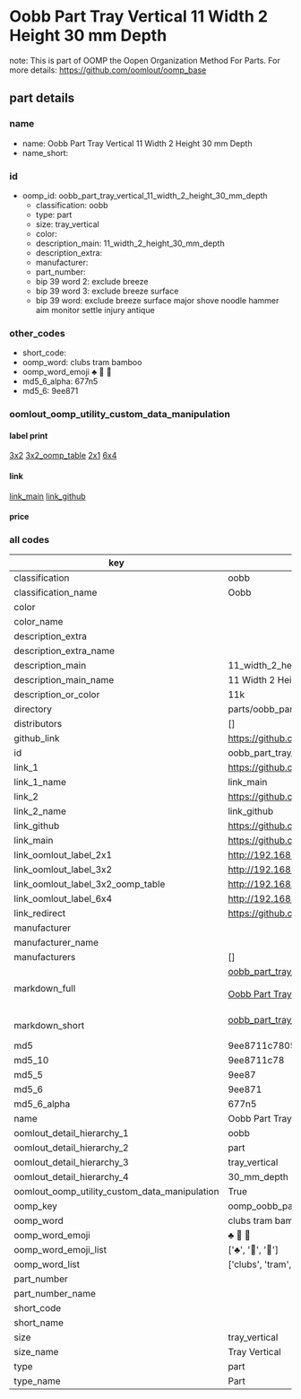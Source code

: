 # Oobb Part Tray Vertical 11 Width 2 Height 30 mm Depth  

note: This is part of OOMP the Oopen Organization Method For Parts. For more details: https://github.com/oomlout/oomp_base

##  part details
  







### name
* name: Oobb Part Tray Vertical 11 Width 2 Height 30 mm Depth
* name_short: 
### id
* oomp_id: oobb_part_tray_vertical_11_width_2_height_30_mm_depth
  * classification: oobb
  * type: part
  * size: tray_vertical
  * color: 
  * description_main: 11_width_2_height_30_mm_depth
  * description_extra: 
  * manufacturer: 
  * part_number: 
  * bip 39 word 2: exclude breeze
  * bip 39 word 3: exclude breeze surface
  * bip 39 word: exclude breeze surface major shove noodle hammer aim monitor settle injury antique

### other_codes
* short_code: 
* oomp_word: clubs tram bamboo
* oomp_word_emoji :clubs: :tram: :bamboo:
* md5_6_alpha: 677n5
* md5_6: 9ee871






### oomlout_oomp_utility_custom_data_manipulation
#### label print
[3x2](http://192.168.1.245:1112/?label=oomp%20677n5)
[3x2_oomp_table](http://192.168.1.108:1112/?label=oomp%20677n5)
[2x1](http://192.168.1.242:1112/?label=oomp%20677n5)
[6x4](http://192.168.1.55:1112/?label=oomp%20677n5)    

#### link

[link_main](https://github.com/oomlout/oomlout_oomp_version_1_messy/tree/main/parts/oobb_part_tray_vertical_11_width_2_height_30_mm_depth) [link_github](https://github.com/oomlout/oomlout_oomp_version_1_messy/tree/main/parts/oobb_part_tray_vertical_11_width_2_height_30_mm_depth)                             

#### price







### all codes 
| key | value |  
| --- | --- |  
| classification | oobb |  
| classification_name | Oobb |  
| color |  |  
| color_name |  |  
| description_extra |  |  
| description_extra_name |  |  
| description_main | 11_width_2_height_30_mm_depth |  
| description_main_name | 11 Width 2 Height 30 mm Depth |  
| description_or_color | 11k |  
| directory | parts/oobb_part_tray_vertical_11_width_2_height_30_mm_depth |  
| distributors | [] |  
| github_link | https://github.com/oomlout/oomlout_oomp_part_src/tree/main/parts/oobb_part_tray_vertical_11_width_2_height_30_mm_depth |  
| id | oobb_part_tray_vertical_11_width_2_height_30_mm_depth |  
| link_1 | https://github.com/oomlout/oomlout_oomp_version_1_messy/tree/main/parts/oobb_part_tray_vertical_11_width_2_height_30_mm_depth |  
| link_1_name | link_main |  
| link_2 | https://github.com/oomlout/oomlout_oomp_version_1_messy/tree/main/parts/oobb_part_tray_vertical_11_width_2_height_30_mm_depth |  
| link_2_name | link_github |  
| link_github | https://github.com/oomlout/oomlout_oomp_version_1_messy/tree/main/parts/oobb_part_tray_vertical_11_width_2_height_30_mm_depth |  
| link_main | https://github.com/oomlout/oomlout_oomp_version_1_messy/tree/main/parts/oobb_part_tray_vertical_11_width_2_height_30_mm_depth |  
| link_oomlout_label_2x1 | http://192.168.1.242:1112/?label=oomp%20677n5 |  
| link_oomlout_label_3x2 | http://192.168.1.245:1112/?label=oomp%20677n5 |  
| link_oomlout_label_3x2_oomp_table | http://192.168.1.108:1112/?label=oomp%20677n5 |  
| link_oomlout_label_6x4 | http://192.168.1.55:1112/?label=oomp%20677n5 |  
| link_redirect | https://github.com/oomlout/oomlout_oomp_version_1_messy/tree/main/parts/oobb_part_tray_vertical_11_width_2_height_30_mm_depth |  
| manufacturer |  |  
| manufacturer_name |  |  
| manufacturers | [] |  
| markdown_full | [oobb_part_tray_vertical_11_width_2_height_30_mm_depth](none)<br>[](none)<br>[Oobb Part Tray Vertical 11 Width 2 Height 30 Mm Depth](none)<br><br> |  
| markdown_short | [oobb_part_tray_vertical_11_width_2_height_30_mm_depth](none)<br><br> |  
| md5 | 9ee8711c78054d1258638867b446e277 |  
| md5_10 | 9ee8711c78 |  
| md5_5 | 9ee87 |  
| md5_6 | 9ee871 |  
| md5_6_alpha | 677n5 |  
| name | Oobb Part Tray Vertical 11 Width 2 Height 30 mm Depth |  
| oomlout_detail_hierarchy_1 | oobb |  
| oomlout_detail_hierarchy_2 | part |  
| oomlout_detail_hierarchy_3 | tray_vertical |  
| oomlout_detail_hierarchy_4 | 30_mm_depth |  
| oomlout_oomp_utility_custom_data_manipulation | True |  
| oomp_key | oomp_oobb_part_tray_vertical_11_width_2_height_30_mm_depth |  
| oomp_word | clubs tram bamboo |  
| oomp_word_emoji | :clubs: :tram: :bamboo: |  
| oomp_word_emoji_list | [':clubs:', ':tram:', ':bamboo:'] |  
| oomp_word_list | ['clubs', 'tram', 'bamboo'] |  
| part_number |  |  
| part_number_name |  |  
| short_code |  |  
| short_name |  |  
| size | tray_vertical |  
| size_name | Tray Vertical |  
| type | part |  
| type_name | Part |  
